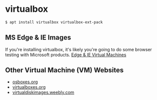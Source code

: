 # virtualbox

```bash
$ apt install virtualbox virtualbox-ext-pack
```

## MS Edge & IE Images

If you're installing virtualbox, it's likely you're going to do some browser
testing with Microsoft products.
[Edge & IE Virtual Machines](https://developer.microsoft.com/en-us/microsoft-edge/tools/vms/)

## Other Virtual Machine (VM) Websites
* [osboxes.org](https://www.osboxes.org/virtualbox-images/)
* [virtualboxes.org](https://virtualboxes.org/images/)
* [virtualdiskimages.weebly.com](http://virtualdiskimages.weebly.com/virtualbox.html)
